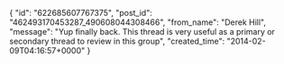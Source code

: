  {
   "id": "622685607767375",
   "post_id": "462493170453287_490608044308466",
   "from_name": "Derek Hill",
   "message": "Yup finally back. This thread is very useful as a primary or secondary thread to review in this group",
   "created_time": "2014-02-09T04:16:57+0000"
 }
